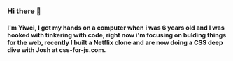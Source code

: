 ### Hi there 👋
#### I'm Yiwei, I got my hands on a computer when i was 6 years old and I was hooked with tinkering with code, right now i'm focusing on bulding things for the web, recently I built a Netflix clone and are now doing a CSS deep dive with Josh at css-for-js.com.
<!--
**j-yw/j-yw** is a ✨ _special_ ✨ repository because its `README.md` (this file) appears on your GitHub profile.

Here are some ideas to get you started:

- 🔭 I’m currently working on ...
- 🌱 I’m currently learning ...
- 👯 I’m looking to collaborate on ...
- 🤔 I’m looking for help with ...
- 💬 Ask me about ...
- 📫 How to reach me: ...
- 😄 Pronouns: ...
- ⚡ Fun fact: ...
-->
